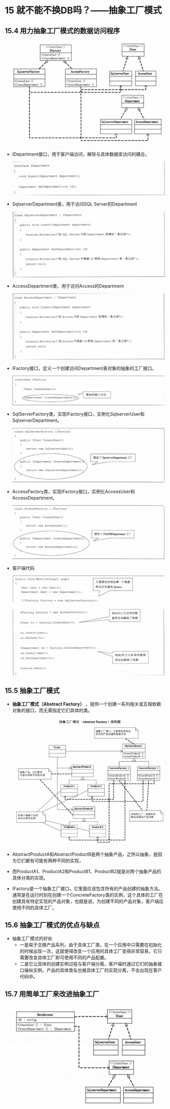 # 15 就不能不换DB吗？——抽象工厂模式

## 15.4 用力抽象工厂模式的数据访问程序

  ![dp15-4](/assets/dp15-4.png)

- IDepartment接口，用于客户端访问，解除与具体数据库访问的耦合。

  ![dp15-4idepartment](/assets/dp15-4idepartment.png)

- SqlserverDepartment类，用于访问SQL Server的Department

  ![dp15-4sql](/assets/dp15-4sql.png)

- AccessDepartment类，用于访问Access的Department

  ![dp15-4access](/assets/dp15-4access.png)

- IFactory接口，定义一个创建访问Department表对象的抽象的工厂接口。

  ![dp15-4ifactory](/assets/dp15-4ifactory_w7o7rdqok.png)

- SqlServerFactory类，实现IFactory接口，实例化SqlserverUser和SqlserverDepartment。

  ![dp15-4sqlf](/assets/dp15-4sqlf.png)

- AccessFactory类，实现IFactory接口，实例化AccessUser和AccessDepartment。

  ![dp15-4acessf](/assets/dp15-4acessf.png)

- 客户端代码

  ![dp15-4client](/assets/dp15-4client.png)

  ![dp15-4client2](/assets/dp15-4client2.png)

## 15.5 抽象工厂模式

- **抽象工厂模式（Abstract Factory）** ，提供一个创建一系列相关或互相依赖对象的接口，而无需指定它们具体的类。

  ![dp15-5](/assets/dp15-5.png)

- AbstractProductA和AbstractProductB是两个抽象产品，之所以抽象，是因为它们都有可能有两种不同的实现，
- 而ProductA1、ProductA2和ProductB1、ProductB2就是对两个抽象产品的具体分类的实现。
- IFactory是一个抽象工厂接口，它里面应该包含所有的产品创建的抽象方法。通常是在运行时刻在创建一个ConcreteFactory类的实例，这个具体的工厂在创建具有特定实现的产品对象，也就是说，为创建不同的产品对象，客户端应使用不同的具体工厂。

## 15.6 抽象工厂模式的优点与缺点

- 抽象工厂模式的好处
  - 一是易于交换产品系列，由于具体工厂类，在一个应用中只需要在初始化的时候出现一次，这就使得改变一个应用的具体工厂变得非常容易，它只需要改变具体工厂即可使用不同的产品配置。
  - 二是它让具体的创建实例过程与客户端分离，客户端时通过它们的抽象接口操纵实例，产品的具体类名也被具体工厂的实现分离，不会出现在客户代码中。


## 15.7 用简单工厂来改进抽象工厂

  ![dp15-7](/assets/dp15-7.png)

